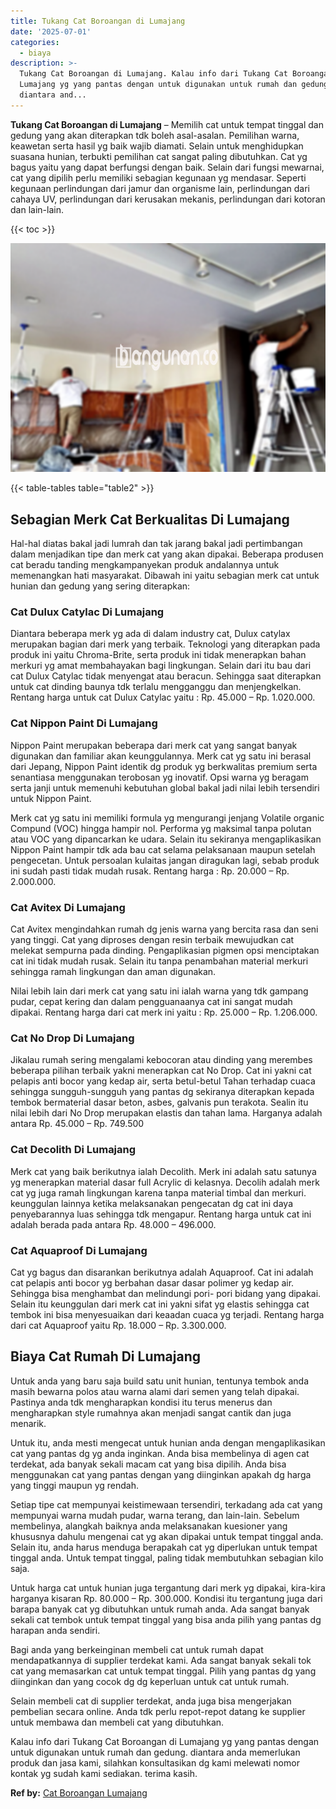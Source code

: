 ```yaml
---
title: Tukang Cat Boroangan di Lumajang
date: '2025-07-01'
categories:
  - biaya
description: >-
  Tukang Cat Boroangan di Lumajang. Kalau info dari Tukang Cat Boroangan di
  Lumajang yg yang pantas dengan untuk digunakan untuk rumah dan gedung.
  diantara and...
---
```


**Tukang Cat Boroangan di Lumajang** – Memilih cat untuk tempat tinggal dan gedung yang akan diterapkan tdk boleh asal-asalan. Pemilihan warna, keawetan serta hasil yg baik wajib diamati. Selain untuk menghidupkan suasana hunian, terbukti pemilihan cat sangat paling dibutuhkan. Cat yg bagus yaitu yang dapat berfungsi dengan baik. Selain dari fungsi mewarnai, cat yang dipilih perlu memiliki sebagian kegunaan yg mendasar. Seperti kegunaan perlindungan dari jamur dan organisme lain, perlindungan dari cahaya UV, perlindungan dari kerusakan mekanis, perlindungan dari kotoran dan lain-lain.

{{< toc >}}

![Tukang Cat Boroangan di Lumajang](/images/jasa-cat-murah27.png)

{{< table-tables table="table2" >}}

## Sebagian Merk Cat Berkualitas Di Lumajang

Hal-hal diatas bakal jadi lumrah dan tak jarang bakal jadi pertimbangan dalam menjadikan tipe dan merk cat yang akan dipakai. Beberapa produsen cat beradu tanding mengkampanyekan produk andalannya untuk memenangkan hati masyarakat. Dibawah ini yaitu sebagian merk cat untuk hunian dan gedung yang sering diterapkan:

### Cat Dulux Catylac Di Lumajang

Diantara beberapa merk yg ada di dalam industry cat, Dulux catylax merupakan bagian dari merk yang terbaik. Teknologi yang diterapkan pada produk ini yaitu Chroma-Brite, serta produk ini tidak menerapkan bahan merkuri yg amat membahayakan bagi lingkungan. Selain dari itu bau dari cat Dulux Catylac tidak menyengat atau beracun. Sehingga saat diterapkan untuk cat dinding baunya tdk terlalu mengganggu dan menjengkelkan. Rentang harga untuk cat Dulux Catylac yaitu : Rp. 45.000 – Rp. 1.020.000.

### Cat Nippon Paint Di Lumajang

Nippon Paint merupakan beberapa dari merk cat yang sangat banyak digunakan dan familiar akan keunggulannya. Merk cat yg satu ini berasal dari Jepang, Nippon Paint identik dg produk yg berkwalitas premium serta senantiasa menggunakan terobosan yg inovatif. Opsi warna yg beragam serta janji untuk memenuhi kebutuhan global bakal jadi nilai lebih tersendiri untuk Nippon Paint.

Merk cat yg satu ini memiliki formula yg mengurangi jenjang Volatile organic Compund (VOC) hingga hampir nol. Performa yg maksimal tanpa polutan atau VOC yang dipancarkan ke udara. Selain itu sekiranya mengaplikasikan Nippon Paint hampir tdk ada bau cat selama pelaksanaan maupun setelah pengecetan. Untuk persoalan kulaitas jangan diragukan lagi, sebab produk ini sudah pasti tidak mudah rusak. Rentang harga : Rp. 20.000 – Rp. 2.000.000.

### Cat Avitex Di Lumajang

Cat Avitex mengindahkan rumah dg jenis warna yang bercita rasa dan seni yang tinggi. Cat yang diproses dengan resin terbaik mewujudkan cat melekat sempurna pada dinding. Pengaplikasian pigmen opsi menciptakan cat ini tidak mudah rusak. Selain itu tanpa penambahan material merkuri sehingga ramah lingkungan dan aman digunakan.

Nilai lebih lain dari merk cat yang satu ini ialah warna yang tdk gampang pudar, cepat kering dan dalam pengguanaanya cat ini sangat mudah dipakai. Rentang harga dari cat merk ini yaitu : Rp. 25.000 – Rp. 1.206.000.

### Cat No Drop Di Lumajang

Jikalau rumah sering mengalami kebocoran atau dinding yang merembes beberapa pilihan terbaik yakni menerapkan cat No Drop. Cat ini yakni cat pelapis anti bocor yang kedap air, serta betul-betul Tahan terhadap cuaca sehingga sungguh-sungguh yang pantas dg sekiranya diterapkan kepada tembok bermaterial dasar beton, asbes, galvanis pun terakota. Sealin itu nilai lebih dari No Drop merupakan elastis dan tahan lama. Harganya adalah antara Rp. 45.000 – Rp. 749.500

### Cat Decolith Di Lumajang

Merk cat yang baik berikutnya ialah Decolith. Merk ini adalah satu satunya yg menerapkan material dasar full Acrylic di kelasnya. Decolih adalah merk cat yg juga ramah lingkungan karena tanpa material timbal dan merkuri. keunggulan lainnya ketika melaksanakan pengecatan dg cat ini daya penyebarannya luas sehingga tdk mengapur. Rentang harga untuk cat ini adalah berada pada antara Rp. 48.000 – 496.000.

### Cat Aquaproof Di Lumajang

Cat yg bagus dan disarankan berikutnya adalah Aquaproof. Cat ini adalah cat pelapis anti bocor yg berbahan dasar dasar polimer yg kedap air. Sehingga bisa menghambat dan melindungi pori- pori bidang yang dipakai. Selain itu keunggulan dari merk cat ini yakni sifat yg elastis sehingga cat tembok ini bisa menyesuaikan dari keaadan cuaca yg terjadi. Rentang harga dari cat Aquaproof yaitu Rp. 18.000 – Rp. 3.300.000.

## Biaya Cat Rumah Di Lumajang

Untuk anda yang baru saja build satu unit hunian, tentunya tembok anda masih bewarna polos atau warna alami dari semen yang telah dipakai. Pastinya anda tdk mengharapkan kondisi itu terus menerus dan mengharapkan style rumahnya akan menjadi sangat cantik dan juga menarik.

Untuk itu, anda mesti mengecat untuk hunian anda dengan mengaplikasikan cat yang pantas dg yg anda inginkan. Anda bisa membelinya di agen cat terdekat, ada banyak sekali macam cat yang bisa dipilih. Anda bisa menggunakan cat yang pantas dengan yang diinginkan apakah dg harga yang tinggi maupun yg rendah.

Setiap tipe cat mempunyai keistimewaan tersendiri, terkadang ada cat yang mempunyai warna mudah pudar, warna terang, dan lain-lain. Sebelum membelinya, alangkah baiknya anda melaksanakan kuesioner yang khususnya dahulu mengenai cat yg akan dipakai untuk tempat tinggal anda. Selain itu, anda harus menduga berapakah cat yg diperlukan untuk tempat tinggal anda. Untuk tempat tinggal, paling tidak membutuhkan sebagian kilo saja.

Untuk harga cat untuk hunian juga tergantung dari merk yg dipakai, kira-kira harganya kisaran Rp. 80.000 – Rp. 300.000. Kondisi itu tergantung juga dari barapa banyak cat yg dibutuhkan untuk rumah anda. Ada sangat banyak sekali cat tembok untuk tempat tinggal yang bisa anda pilih yang pantas dg harapan anda sendiri.

Bagi anda yang berkeinginan membeli cat untuk rumah dapat mendapatkannya di supplier terdekat kami. Ada sangat banyak sekali tok cat yang memasarkan cat untuk tempat tinggal. Pilih yang pantas dg yang diinginkan dan yang cocok dg dg keperluan untuk cat untuk rumah.

Selain membeli cat di supplier terdekat, anda juga bisa mengerjakan pembelian secara online. Anda tdk perlu repot-repot datang ke supplier untuk membawa dan membeli cat yang dibutuhkan.

Kalau info dari Tukang Cat Boroangan di Lumajang yg yang pantas dengan untuk digunakan untuk rumah dan gedung. diantara anda memerlukan produk dan jasa kami, silahkan konsultasikan dg kami melewati nomor kontak yg sudah kami sediakan. terima kasih.

**Ref by:** [Cat Boroangan Lumajang](https://id.wikipedia.org/wiki/Cat)
